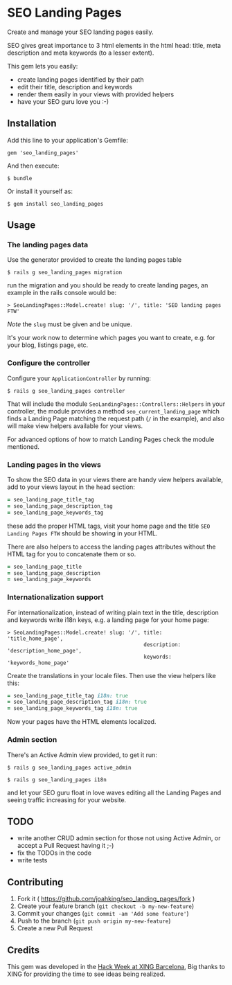 # SEO Landing Pages

Create and manage your SEO landing pages easily.

SEO gives great importance to 3 html elements in the html head: title, meta
description and meta keywords (to a lesser extent).

This gem lets you easily:

- create landing pages identified by their path
- edit their title, description and keywords
- render them easily in your views with provided helpers
- have your SEO guru love you :-)

## Installation

Add this line to your application's Gemfile:

    gem 'seo_landing_pages'

And then execute:

    $ bundle

Or install it yourself as:

    $ gem install seo_landing_pages

## Usage

### The landing pages data

Use the generator provided to create the landing pages table

    $ rails g seo_landing_pages migration

run the migration and you should be ready to create landing pages, an example
in the rails console would be:

    > SeoLandingPages::Model.create! slug: '/', title: 'SEO landing pages FTW'

*Note* the `slug` must be given and be unique.

It's your work now to determine which pages you want to create, e.g. for your
blog, listings page, etc.

### Configure the controller

Configure your `ApplicationController` by running:

    $ rails g seo_landing_pages controller

That will include the module `SeoLandingPages::Controllers::Helpers` in your controller,
the module provides a method `seo_current_landing_page` which finds a Landing Page
matching the request path (`/` in the example), and also will make view helpers
available for your views.

For advanced options of how to match Landing Pages check the module mentioned.

### Landing pages in the views

To show the SEO data in your views there are handy view helpers available, add
to your views layout in the head section:

```ruby
= seo_landing_page_title_tag
= seo_landing_page_description_tag
= seo_landing_page_keywords_tag
```

these add the proper HTML tags, visit your home page and the title
`SEO Landing Pages FTW` should be showing in your HTML.

There are also helpers to access the landing pages attributes without the HTML
tag for you to concatenate them or so.

```ruby
= seo_landing_page_title
= seo_landing_page_description
= seo_landing_page_keywords
```

### Internationalization support

For internationalization, instead of writing plain text in the title, description
and keywords write i18n keys, e.g. a landing page for your home page:

    > SeoLandingPages::Model.create! slug: '/', title:       'title_home_page',
                                                description: 'description_home_page',
                                                keywords:    'keywords_home_page'

Create the translations in your locale files. Then use the view helpers like this:

```ruby
= seo_landing_page_title_tag i18n: true
= seo_landing_page_description_tag i18n: true
= seo_landing_page_keywords_tag i18n: true
```

Now your pages have the HTML elements localized.

### Admin section

There's an Active Admin view provided, to get it run:

    $ rails g seo_landing_pages active_admin

    $ rails g seo_landing_pages i18n

and let your SEO guru float in love waves editing all the Landing Pages and seeing
traffic increasing for your website.

## TODO

- write another CRUD admin section for those not using Active Admin, or accept
a Pull Request having it ;-)
- fix the TODOs in the code
- write tests

## Contributing

1. Fork it ( https://github.com/joahking/seo_landing_pages/fork )
2. Create your feature branch (`git checkout -b my-new-feature`)
3. Commit your changes (`git commit -am 'Add some feature'`)
4. Push to the branch (`git push origin my-new-feature`)
5. Create a new Pull Request

## Credits

This gem was developed in the [Hack Week at XING Barcelona](http://www.xing.com), Big
thanks to XING for providing the time to see ideas being realized.

